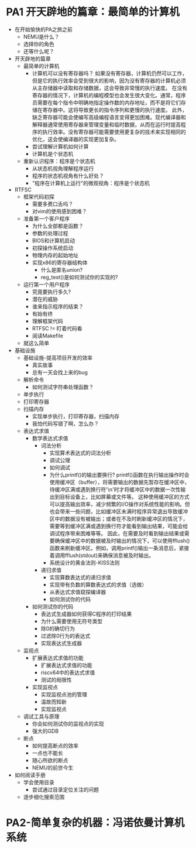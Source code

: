 # PA1 开天辟地的篇章：最简单的计算机
- 在开始愉快的PA之旅之前
    - NEMU是什么？
    - 选择你的角色
    - 还等什么呢？
- 开天辟地的篇章
    - 最简单的计算机
        - 计算机可以没有寄存器吗？
        如果没有寄存器，计算机仍然可以工作，但是它的执行效率会受到很大的影响，因为没有寄存器的计算机必须从主存储器中读取和存储数据，这会导致非常慢的执行速度。
        在没有寄存器的情况下，计算机的编程模型也会发生很大变化。通常，程序员需要在每个指令中明确地指定操作数的内存地址，而不是将它们存储在寄存器中。这将导致更长的指令序列和更慢的执行速度。
        此外，缺乏寄存器可能会使编写高级编程语言变得更加困难。现代编译器和解释器通常使用寄存器来管理变量和临时数据，从而在运行时提高程序的执行效率。没有寄存器可能需要使用更复杂的技术来实现相同的优化，这会使编译器的实现更加复杂。
        - 尝试理解计算机如何计算
        - 计算机是个状态机
    - 重新认识程序：程序是个状态机
        - 从状态机视角理解程序运行
        - 程序的状态机视角有什么好处？
        - "程序在计算机上运行"的微观视角：程序是个状态机
- RTFSC
    - 框架代码初探
        - 需要多费口舌吗？
        - 对vim的使用感到困难？
    - 准备第一个客户程序
        - 为什么全部都是函数？
        - 参数的处理过程
        - BIOS和计算机启动
        - 初探操作系统启动
        - 物理内存的起始地址
        - 实现x86的寄存器结构体
            - 什么是匿名union?
            - reg_test()是如何测试你的实现的?
    - 运行第一个用户程序
        - 究竟要执行多久?
        - 潜在的威胁
        - 谁来指示程序的结束？
        - 有始有终
        - 理解框架代码
        - RTFSC != 盯着代码看
        - 阅读Makefile
    - 就这么简单
- 基础设施
    - 基础设施-提高项目开发的效率
        - 真实故事
        - 总有一天会找上来的bug
    - 解析命令
        - 如何测试字符串处理函数？
    - 单步执行
    - 打印寄存器
    - 扫描内存
        - 实现单步执行，打印寄存器，扫描内存
        - 我怕代码写错了啊，怎么办？
    - 表达式求值
        - 数学表达式求值
            - 词法分析
                - 实现算术表达式的词法分析
                - 调试公理
                - 如何调试
                - 为什么printf()的输出要换行?
                printf()函数在执行输出操作时会使用缓冲区（buffer），将需要输出的数据先暂存在缓冲区中，待缓冲区满或遇到换行符'\n'时才将缓冲区中的数据一次性输出到目标设备上，比如屏幕或文件等。
                这种使用缓冲区的方式可以提高输出效率，减少频繁的I/O操作对系统性能的影响。但也会带来一些问题，比如缓冲区未满时程序异常退出导致缓冲区中的数据没有被输出；或者在不及时刷新缓冲区的情况下，需要等到缓冲区满或遇到换行符才能看到输出结果，可能会给调试程序带来困难等等。
                因此，在需要及时看到输出结果或需要确保缓冲区中的数据被及时输出的情况下，可以使用fflush()函数来刷新缓冲区。例如，调用printf()输出一条消息后，紧接着调用fflush(stdout)来确保消息被及时输出。
                - 系统设计的黄金法则-KISS法则
            - 递归求值
                - 实现算数表达式的递归求值
                - 实现带有负数的算数表达式的求值（选做）
                - 从表达式求值窥探编译器
                - 如何测试你的代码
        - 如何测试你的代码
            - 表达式生成器如何获得C程序的打印结果
            - 为什么需要使用无符号类型
            - 除0的确切行为
            - 过滤除0行为的表达式
            - 实现表达式生成器
    - 监视点
        - 扩展表达式求值的功能
            - 扩展表达式求值的功能
            - riscv64中的表达式求值
            - 测试的局限性
        - 实现监视点
            - 实现监视点池的管理
            - 温故而知新
            - 实现监视点
    - 调试工具与原理
        - 你会如何测试你的监视点的实现
        - 强大的GDB
    - 断点
        - 如何提高断点的效率
        - 一点也不能长
        - 随心所欲的断点
        - NEMU的前世今生
- 如何阅读手册
    - 学会使用目录
        - 尝试通过目录定位关注的问题
    - 逐步细化搜索范围

# PA2-简单复杂的机器：冯诺依曼计算机系统
